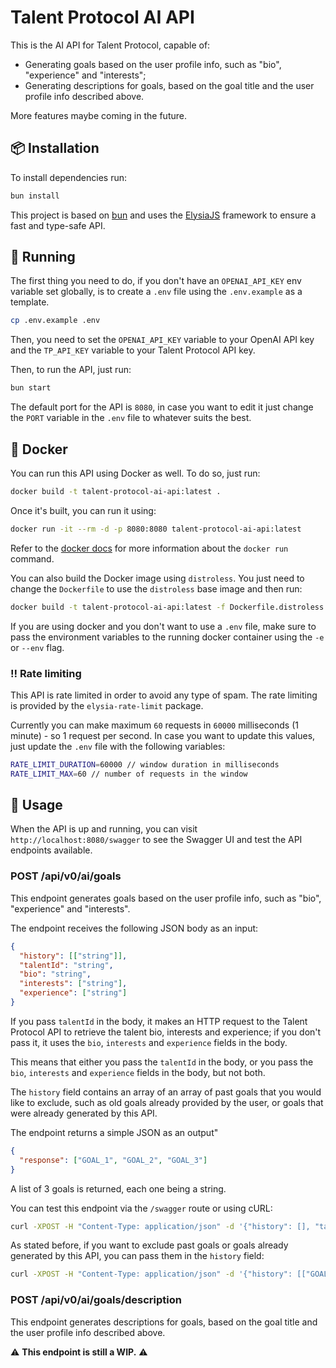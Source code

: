 # Talent Protocol AI API

This is the AI API for Talent Protocol, capable of:

- Generating goals based on the user profile info, such as "bio", "experience" and "interests";
- Generating descriptions for goals, based on the goal title and the user profile info described above.

More features maybe coming in the future.

## 📦 Installation

To install dependencies run:

```bash
bun install
```

This project is based on [bun](https://bun.sh) and uses the [ElysiaJS](https://elysiajs.com/) framework to ensure a fast and type-safe API.

## 🚀 Running

The first thing you need to do, if you don't have an `OPENAI_API_KEY` env variable set globally, is to create a `.env` file using the `.env.example` as a template.

```bash
cp .env.example .env
```

Then, you need to set the `OPENAI_API_KEY` variable to your OpenAI API key and the `TP_API_KEY` variable to your Talent Protocol API key.

Then, to run the API, just run:

```bash
bun start
```

The default port for the API is `8080`, in case you want to edit it just change the `PORT` variable in the `.env` file to whatever suits the best.

## 🐳 Docker

You can run this API using Docker as well. To do so, just run:

```bash
docker build -t talent-protocol-ai-api:latest .
```

Once it's built, you can run it using:

```bash
docker run -it --rm -d -p 8080:8080 talent-protocol-ai-api:latest
```

Refer to the [docker docs](https://docs.docker.com/engine/reference/commandline/run/) for more information about the `docker run` command.

You can also build the Docker image using `distroless`. You just need to change the `Dockerfile` to use the `distroless` base image and then run:

```bash
docker build -t talent-protocol-ai-api:latest -f Dockerfile.distroless .
```

If you are using docker and you don't want to use a `.env` file, make sure to pass the environment variables to the running docker container using the `-e` or `--env` flag.

### ‼️ Rate limiting

This API is rate limited in order to avoid any type of spam. The rate limiting is provided by the `elysia-rate-limit` package.

Currently you can make maximum `60` requests in `60000` milliseconds (1 minute) - so 1 request per second. In case you want to update this values, just update the `.env` file with the following variables:

```bash
RATE_LIMIT_DURATION=60000 // window duration in milliseconds
RATE_LIMIT_MAX=60 // number of requests in the window
```

## 📝 Usage

When the API is up and running, you can visit `http://localhost:8080/swagger` to see the Swagger UI and test the API endpoints available.

### POST /api/v0/ai/goals

This endpoint generates goals based on the user profile info, such as "bio", "experience" and "interests".

The endpoint receives the following JSON body as an input:

```json
{
  "history": [["string"]],
  "talentId": "string",
  "bio": "string",
  "interests": ["string"],
  "experience": ["string"]
}
```

If you pass `talentId` in the body, it makes an HTTP request to the Talent Protocol API to retrieve the talent bio, interests and experience; if you don't pass it, it uses the `bio`, `interests` and `experience` fields in the body.

This means that either you pass the `talentId` in the body, or you pass the `bio`, `interests` and `experience` fields in the body, but not both.

The `history` field contains an array of an array of past goals that you would like to exclude, such as old goals already provided by the user, or goals that were already generated by this API.

The endpoint returns a simple JSON as an output"

```json
{
  "response": ["GOAL_1", "GOAL_2", "GOAL_3"]
}
```

A list of 3 goals is returned, each one being a string.

You can test this endpoint via the `/swagger` route or using cURL:

```bash
curl -XPOST -H "Content-Type: application/json" -d '{"history": [], "talentId": "TALENT_ID"}' -H "Content-Type: application/json" http://localhost:8080/api/v0/ai/goals
```

As stated before, if you want to exclude past goals or goals already generated by this API, you can pass them in the `history` field:

```bash
curl -XPOST -H "Content-Type: application/json" -d '{"history": [["GOAL_1", "GOAL_2", "GOAL_3"], ["GOAL_4", "GOAL_5", "GOAL_6"]], "talentId": "TALENT_ID"}' -H "Content-Type: application/json" http://localhost:8080/api/v0/ai/goals
```

### POST /api/v0/ai/goals/description

This endpoint generates descriptions for goals, based on the goal title and the user profile info described above.

⚠️ **This endpoint is still a WIP.** ⚠️
